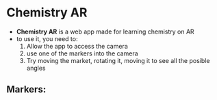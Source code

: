 # Chemistry AR

- **Chemistry AR** is a web app made for learning chemistry on AR
- to use it, you need to:
  1. Allow the app to access the camera
  2. use one of the markers into the camera
  3. Try moving the market, rotating it, moving it to see all the posible angles

## Markers:

[]("./patterns/Kanji_marker_ARjs.png")
